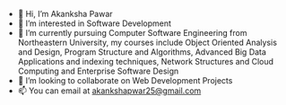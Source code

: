 - 👋 Hi, I’m Akanksha Pawar 
- 👀 I’m interested in Software Development
- 🌱 I’m currently pursuing Computer Software Engineering from Northeastern University, my courses include Object Oriented Analysis and Design, Program Structure and Algorithms, Advanced Big Data Applications and indexing techniques, Network Structures and Cloud Computing and Enterprise Software Design
- 💞️ I’m looking to collaborate on Web Development Projects
- 📫 You can email at akankshapwar25@gmail.com


<!---
iakanksha2908/iakanksha2908 is a ✨ special ✨ repository because its `README.md` (this file) appears on your GitHub profile.
You can click the Preview link to take a look at your changes.
--->
